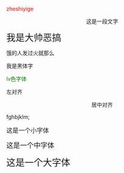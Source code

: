 <font color="red">zheshiyige</font>


<center>这是一段文字</center>



<font size="5">我是大帅恶搞</font>


<font face="仿宋">饿的人发过火就那么</font>

<font face="黑体">我是黑体字</font>

<font color="green">lv色字体</font>


<left>左对齐</left>

<center>居中对齐</center>

<right>fghbjklm;</right>

<font size="3">这是一个小字体</font>

<font size="4">这是一个中字体</font>
     
<font size="5">这是一个大字体</font>